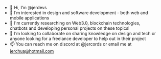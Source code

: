- 👋 Hi, I’m @jerdevs
- 👀 I’m interested in design and software development - both web and mobile applications
- 🌱 I'm currently researching on Web3.0, blockchain technologies, chatbots and developing personal projects on these topics!
- 💞️ I’m looking to collaborate on sharing knowledge on design and tech or anyone looking for a freelance developer to help out in their project
- 📫 You can reach me on discord at @jercords or email me at jerchua@hotmail.com

<!---
jerdevs/jerdevs is a ✨ special ✨ repository because its `README.md` (this file) appears on your GitHub profile.
You can click the Preview link to take a look at your changes.
--->
